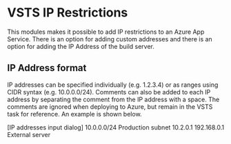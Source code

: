 # VSTS IP Restrictions

This modules makes it possible to add IP restrictions to an Azure App Service.
There is an option for adding custom addresses and there is an option for adding the IP Address of the build server.

## IP Address format
IP addresses can be specified individually (e.g. 1.2.3.4) or as ranges using CIDR syntax (e.g. 10.0.0.0/24).  Comments can also be added to each IP address by separating the comment from the IP address with a space.  The comments are ignored when deploying to Azure, but remain in the VSTS task for reference.  An example is shown below.

[IP addresses input dialog]
10.0.0.0/24 Production subnet
10.2.0.1
192.168.0.1 External server
